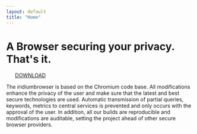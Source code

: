 ```yaml
---
layout: default
title: "Home"
---
```


A Browser securing your privacy. That's it.
================================  

<ul class="actions">
<a href="download.html" class="button special">DOWNLOAD</a>
</ul>

The iridiumbrowser is based on the Chromium code base. All modifications enhance the privacy of the user and make sure that the latest and best secure technologies are used.
Automatic transmission of partial queries, keywords, metrics to central services is prevented and only occurs with the approval of the user. In addition, all our builds are reproducible and modifications are auditable, setting the project ahead of other secure browser providers.
